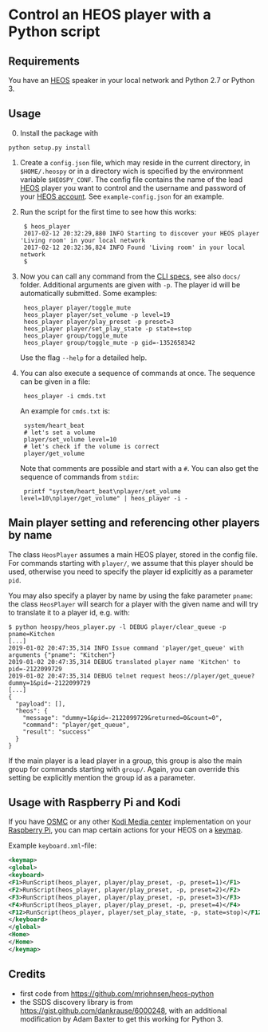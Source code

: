 # Control an HEOS player with a Python script

## Requirements

You have an [HEOS][] speaker in your local network and Python 2.7 or
Python 3.

## Usage

0. Install the package with 

```
python setup.py install
```

1. Create a `config.json` file, which may reside in the current directory, in
   `$HOME/.heospy` or in a directory wich is specified by the environment
   variable `$HEOSPY_CONF`. The config file contains the name of the lead
   [HEOS][] player you want to control and the username and password of your
   [HEOS account][]. See `example-config.json` for an example.

2. Run the script for the first time to see how this works:

        $ heos_player
        2017-02-12 20:32:29,880 INFO Starting to discover your HEOS player 'Living room' in your local network
        2017-02-12 20:32:36,824 INFO Found 'Living room' in your local network
        $
        
3. Now you can call any command from the [CLI specs][specs], see also `docs/`
   folder. Additional arguments are given with `-p`. The player id will be
   automatically submitted. Some examples:

        heos_player player/toggle_mute
        heos_player player/set_volume -p level=19
        heos_player player/play_preset -p preset=3
        heos_player player/set_play_state -p state=stop
        heos_player group/toggle_mute
        heos_player group/toggle_mute -p gid=-1352658342

    Use the flag `--help` for a detailed help.

4. You can also execute a sequence of commands at once. The sequence can be
   given in a file:

        heos_player -i cmds.txt

   An example for `cmds.txt` is:

        system/heart_beat
        # let's set a volume
        player/set_volume level=10
        # let's check if the volume is correct
        player/get_volume

   Note that comments are possible and start with a `#`. You can also get the
   sequence of commands from `stdin`:

        printf "system/heart_beat\nplayer/set_volume level=10\nplayer/get_volume" | heos_player -i -

[specs]: http://rn.dmglobal.com/euheos/HEOS_CLI_ProtocolSpecification.pdf
[HEOS]: http://heoslink.denon.com
[HEOS account]: http://denon.custhelp.com/app/answers/detail/a_id/1968

## Main player setting and referencing other players by name

The class `HeosPlayer` assumes a main HEOS player, stored in the config
file. For commands starting with `player/`, we assume that this player should
be used, otherwise you need to specify the player id explicitly as a parameter
`pid`. 

You may also specify a player by name by using the fake parameter `pname`: the
class `HeosPlayer` will search for a player with the given name and will try to
translate it to a player id, e.g. with:

    $ python heospy/heos_player.py -l DEBUG player/clear_queue -p pname=Kitchen
    [...]
    2019-01-02 20:47:35,314 INFO Issue command 'player/get_queue' with arguments {"pname": "Kitchen"}
    2019-01-02 20:47:35,314 DEBUG translated player name 'Kitchen' to pid=-2122099729
    2019-01-02 20:47:35,314 DEBUG telnet request heos://player/get_queue?dummy=1&pid=-2122099729
    [...]
    {
      "payload": [], 
      "heos": {
        "message": "dummy=1&pid=-2122099729&returned=0&count=0", 
        "command": "player/get_queue", 
        "result": "success"
      }
    }

If the main player is a lead player in a group, this group is also the main
group for commands starting with `group/`. Again, you can override this setting
be explicitly mention the group id as a parameter.


## Usage with Raspberry Pi and Kodi

If you have [OSMC][] or any other [Kodi Media center][Kodi] implementation on
your [Raspberry Pi][raspi], you can map certain actions for your HEOS on a
[keymap][].

[OSMC]: https://osmc.tv
[raspi]: https://www.raspberrypi.org
[Kodi]: http://kodi.wiki/view/Kodi
[keymap]: http://kodi.wiki/view/Keymaps

Example `keyboard.xml`-file:

```xml
<keymap>
<global>
<keyboard>
<F1>RunScript(heos_player, player/play_preset, -p, preset=1)</F1>
<F2>RunScript(heos_player, player/play_preset, -p, preset=2)</F2>
<F3>RunScript(heos_player, player/play_preset, -p, preset=3)</F3>
<F4>RunScript(heos_player, player/play_preset, -p, preset=4)</F4>
<F12>RunScript(heos_player, player/set_play_state, -p, state=stop)</F12>
</keyboard>
</global>
<Home>
</Home>
</keymap>
```

## Credits

- first code from <https://github.com/mrjohnsen/heos-python>
- the SSDS discovery library is from
  <https://gist.github.com/dankrause/6000248>, with an additional modification
  by Adam Baxter to get this working for Python 3.
